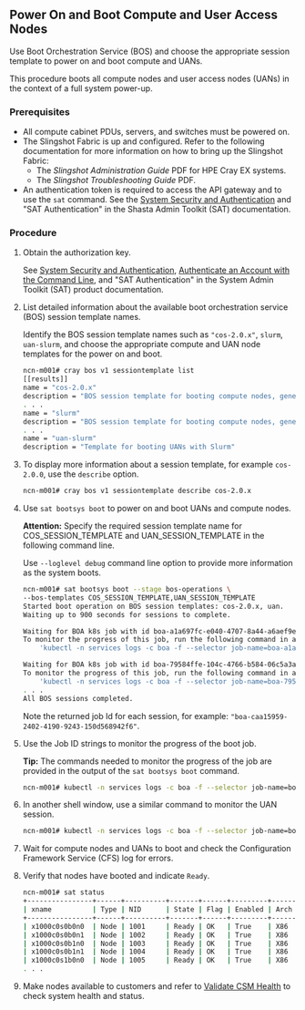 

## Power On and Boot Compute and User Access Nodes

Use Boot Orchestration Service \(BOS\) and choose the appropriate session template to power on and boot compute and UANs.

This procedure boots all compute nodes and user access nodes \(UANs\) in the context of a full system power-up.

### Prerequisites

* All compute cabinet PDUs, servers, and switches must be powered on.
* The Slingshot Fabric is up and configured.
    Refer to the following documentation for more information on how to bring up the Slingshot Fabric:
    -  The *Slingshot Administration Guide* PDF for HPE Cray EX systems.
    -  The *Slingshot Troubleshooting Guide* PDF.
* An authentication token is required to access the API gateway and to use the `sat` command. See the [System Security and Authentication](../security_and_authentication/System_Security_and_Authentication.md) and "SAT Authentication" in the Shasta Admin Toolkit (SAT) documentation.

### Procedure

1.  Obtain the authorization key.

    See [System Security and Authentication](../security_and_authentication/System_Security_and_Authentication.md), [Authenticate an Account with the Command Line](../security_and_authentication/Authenticate_an_Account_with_the_Command_Line.md), and "SAT Authentication" in the System Admin Toolkit (SAT) product documentation.

2.  List detailed information about the available boot orchestration service \(BOS\) session template names.

    Identify the BOS session template names such as `"cos-2.0.x"`, `slurm`, `uan-slurm`, and choose the appropriate compute and UAN node templates for the power on and boot.

    ```bash
    ncn-m001# cray bos v1 sessiontemplate list
    [[results]]
    name = "cos-2.0.x"
    description = "BOS session template for booting compute nodes, generated by the installation"
    . . .
    name = "slurm"
    description = "BOS session template for booting compute nodes, generated by the installation"
    . . .
    name = "uan-slurm"
    description = "Template for booting UANs with Slurm"

    ```

3.  To display more information about a session template, for example `cos-2.0.0`, use the `describe` option.

    ```bash
    ncn-m001# cray bos v1 sessiontemplate describe cos-2.0.x
    ```

4.  Use `sat bootsys boot` to power on and boot UANs and compute nodes.

    **Attention:** Specify the required session template name for COS\_SESSION\_TEMPLATE and UAN\_SESSION\_TEMPLATE in the following command line.

    Use `--loglevel debug` command line option to provide more information as the system boots.

    ```bash
    ncn-m001# sat bootsys boot --stage bos-operations \
    --bos-templates COS_SESSION_TEMPLATE,UAN_SESSION_TEMPLATE
    Started boot operation on BOS session templates: cos-2.0.x, uan.
    Waiting up to 900 seconds for sessions to complete.

    Waiting for BOA k8s job with id boa-a1a697fc-e040-4707-8a44-a6aef9e4d6ea to complete. Session template: uan.
    To monitor the progress of this job, run the following command in a separate window:
        'kubectl -n services logs -c boa -f --selector job-name=boa-a1a697fc-e040-4707-8a44-a6aef9e4d6ea'

    Waiting for BOA k8s job with id boa-79584ffe-104c-4766-b584-06c5a3a60996 to complete. Session template: cos-2.0.0.
    To monitor the progress of this job, run the following command in a separate window:
        'kubectl -n services logs -c boa -f --selector job-name=boa-79584ffe-104c-4766-b584-06c5a3a60996'
    . . .
    All BOS sessions completed.
    ```

    Note the returned job Id for each session, for example: `"boa-caa15959-2402-4190-9243-150d568942f6"`.

5.  Use the Job ID strings to monitor the progress of the boot job.

    **Tip:** The commands needed to monitor the progress of the job are provided in the output of the `sat bootsys boot` command.

    ```bash
    ncn-m001# kubectl -n services logs -c boa -f --selector job-name=boa-caa15959-2402-4190-9243-150d568942f6
    ```

6.  In another shell window, use a similar command to monitor the UAN session.

    ```bash
    ncn-m001# kubectl -n services logs -c boa -f --selector job-name=boa-a1a697fc-e040-4707-8a44-a6aef9e4d6ea
    ```

7.  Wait for compute nodes and UANs to boot and check the Configuration Framework Service \(CFS\) log for errors.

8.  Verify that nodes have booted and indicate `Ready`.

    ```bash
    ncn-m001# sat status
    +----------------+------+----------+-------+------+---------+------+----------+-------------+----------+
    | xname          | Type | NID      | State | Flag | Enabled | Arch | Class    | Role        | Net Type |
    +----------------+------+----------+-------+------+---------+------+----------+-------------+----------+
    | x1000c0s0b0n0  | Node | 1001     | Ready | OK   | True    | X86  | Mountain | Compute     | Sling    |
    | x1000c0s0b0n1  | Node | 1002     | Ready | OK   | True    | X86  | Mountain | Compute     | Sling    |
    | x1000c0s0b1n0  | Node | 1003     | Ready | OK   | True    | X86  | Mountain | Compute     | Sling    |
    | x1000c0s0b1n1  | Node | 1004     | Ready | OK   | True    | X86  | Mountain | Compute     | Sling    |
    | x1000c0s1b0n0  | Node | 1005     | Ready | OK   | True    | X86  | Mountain | Compute     | Sling    |
    . . .
    ```

9. Make nodes available to customers and refer to [Validate CSM Health](../validate_csm_health.md) to check system health and status.



